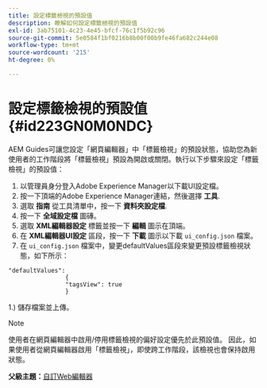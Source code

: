 ```yaml
---
title: 設定標籤檢視的預設值
description: 瞭解如何設定標籤檢視的預設值
exl-id: 3ab75101-4c23-4e45-bfcf-76c1f5b92c96
source-git-commit: 5e0584f1bf0216b8b00f00b9fe46fa682c244e08
workflow-type: tm+mt
source-wordcount: '215'
ht-degree: 0%

---
```


# 設定標籤檢視的預設值 {#id223GN0M0NDC}

AEM Guides可讓您設定「網頁編輯器」中「標籤檢視」的預設狀態，協助您為新使用者的工作階段將「標籤檢視」預設為開啟或關閉。執行以下步驟來設定「標籤檢視」的預設值：

1. 以管理員身分登入Adobe Experience Manager以下載UI設定檔。
1. 按一下頂端的Adobe Experience Manager連結，然後選擇 **工具**.
1. 選取 **指南** 從工具清單中，按一下 **資料夾設定檔**.
1. 按一下 **全域設定檔** 圖磚。
1. 選取 **XML編輯器設定** 標籤並按一下 **編輯** 圖示在頂端。
1. 在 **XML編輯器UI設定** 區段，按一下 **下載** 圖示以下載 `ui_config.json` 檔案。
1. 在 `ui_config.json` 檔案中，變更defaultValues區段來變更預設標籤檢視狀態，如下所示：

```
"defaultValues":
                {
                "tagsView": true
                }
```

1.) 儲存檔案並上傳。

>[!NOTE]
>
> 使用者在網頁編輯器中啟用/停用標籤檢視的偏好設定優先於此預設值。 因此，如果使用者從網頁編輯器啟用「標籤檢視」，即使跨工作階段，該檢視也會保持啟用狀態。

**父級主題：**[&#x200B;自訂Web編輯器](conf-web-editor.md)
